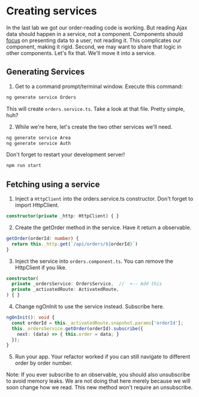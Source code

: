 
# Creating services
<!-- Time: YYmin -->
In the last lab we got our order-reading code is working. But reading Ajax data should happen in a service, not a component. Components should [focus](https://en.wikipedia.org/wiki/Single-responsibility_principle) on presenting data to a user, not reading it. This complicates our component, making it rigid. Second, we may want to share that logic in other components. Let's fix that. We'll move it into a service.

## Generating Services
1. Get to a command prompt/terminal window. Execute this command:
```bash
ng generate service Orders
```
This will create `orders.service.ts`. Take a look at that file. Pretty simple, huh?

2. While we're here, let's create the two other services we'll need.
```bash
ng generate service Area
ng generate service Auth
```

Don't forget to restart your development server!
```bash
npm run start
```

## Fetching using a service

1. Inject a `HttpClient` into the orders.service.ts constructor. Don't forget to import HttpClient.
```typescript
constructor(private _http: HttpClient) { }
```

2. Create the getOrder method in the service. Have it return a observable. 
```typescript
getOrder(orderId: number) {
  return this._http.get(`/api/orders/${orderId}`)
}
```

3. Inject the service into `orders.component.ts`. You can remove the HttpClient if you like.
```typescript
constructor(
  private _ordersService: OrdersService,  //  <-- Add this
  private _activatedRoute: ActivatedRoute,
) { }
```

4. Change ngOnInit to use the service instead. Subscribe here.
```typescript
ngOnInit(): void {
  const orderId = this._activatedRoute.snapshot.params['orderId'];
  this._ordersService.getOrder(orderId).subscribe({
    next: (data) => { this.order = data; }
  });
}
```

5. Run your app. Your refactor worked if you can still navigate to different order by order number.

Note: If you ever subscribe to an observable, you should also unsubscribe to avoid memory leaks. We are not doing that here merely because we will soon change how we read. This new method won't require an unsubscribe.